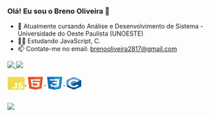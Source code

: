 ### Olá! Eu sou o Breno Oliveira 👋

- 🔭 Atualmente cursando Análise e Desenvolvimento de Sistema - Universidade do Oeste Paulista (UNOESTE)
- 👨‍💻 Estudando JavaScript, C.
- 📫 Contate-me no email: brenooliveira2817@gmail.com
<div>
  <a href="https://github.com/brenooliveira2817">
  <img height="180em" src="https://github-readme-stats.vercel.app/api?username=brenooliveira2817&show_icons=true&theme=tokyonight&include+all_commits=true&count_private=true"/>
  <img height="180em" src="https://github-readme-stats.vercel.app/api/top-langs/?username=brenooliveira2817&layout=compact&langs_count=16&theme=tokyonight"/>
</div>

<div style="display: inline_block"><br>
  <img align="center" alt="Breno-Js" height="30" width="40" src="https://raw.githubusercontent.com/devicons/devicon/master/icons/javascript/javascript-plain.svg">
  <img align="center" alt="Breno-HTML" height="30" width="40" src="https://raw.githubusercontent.com/devicons/devicon/master/icons/html5/html5-original.svg">
  <img align="center" alt="Breno-CSS" height="30" width="40" src="https://raw.githubusercontent.com/devicons/devicon/master/icons/css3/css3-original.svg">
  <img align="center" alt="Breno-C" height="30" width="40" src="https://raw.githubusercontent.com/devicons/devicon/master/icons/c/c-original.svg">
</div>

##

<div> 
    <a href="https://www.linkedin.com/in/brenooliveira2817/" target="_black"><img src="https://img.shields.io/badge/-LinkedIn-%230077B5?style=for-the-badge&logo=linkedin&logoColor=white" target="_blank"></>
</div>


<div>
  
</div> 
